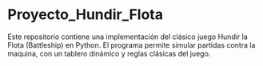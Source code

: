 # Proyecto_Hundir_Flota
Este repositorio contiene una implementación del clásico juego Hundir la Flota (Battleship) en Python. El programa permite simular partidas contra la maquina, con un tablero dinámico y reglas clásicas del juego.
